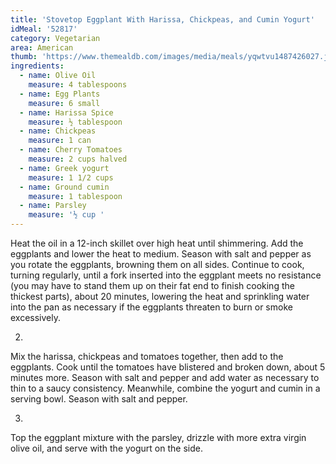 ```yaml
---
title: 'Stovetop Eggplant With Harissa, Chickpeas, and Cumin Yogurt'
idMeal: '52817'
category: Vegetarian
area: American
thumb: 'https://www.themealdb.com/images/media/meals/yqwtvu1487426027.jpg'
ingredients:
  - name: Olive Oil
    measure: 4 tablespoons
  - name: Egg Plants
    measure: 6 small
  - name: Harissa Spice
    measure: ½ tablespoon
  - name: Chickpeas
    measure: 1 can
  - name: Cherry Tomatoes
    measure: 2 cups halved
  - name: Greek yogurt
    measure: 1 1/2 cups
  - name: Ground cumin
    measure: 1 tablespoon
  - name: Parsley
    measure: '½ cup '
---
```

Heat the oil in a 12-inch skillet over high heat until shimmering. Add the eggplants and lower the heat to medium. Season with salt and pepper as you rotate the eggplants, browning them on all sides. Continue to cook, turning regularly, until a fork inserted into the eggplant meets no resistance (you may have to stand them up on their fat end to finish cooking the thickest parts), about 20 minutes, lowering the heat and sprinkling water into the pan as necessary if the eggplants threaten to burn or smoke excessively.

2.
Mix the harissa, chickpeas and tomatoes together, then add to the eggplants. Cook until the tomatoes have blistered and broken down, about 5 minutes more. Season with salt and pepper and add water as necessary to thin to a saucy consistency. Meanwhile, combine the yogurt and cumin in a serving bowl. Season with salt and pepper.

3.
Top the eggplant mixture with the parsley, drizzle with more extra virgin olive oil, and serve with the yogurt on the side.
